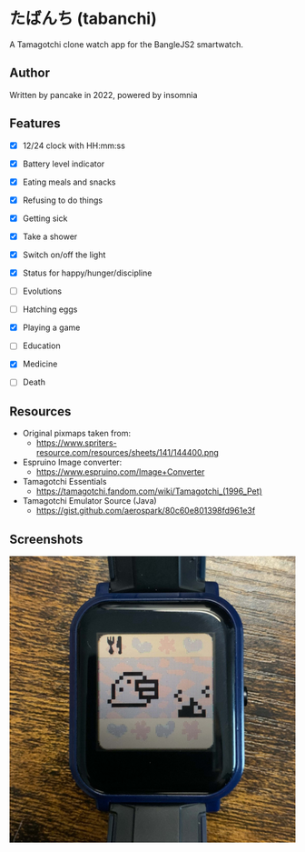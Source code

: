たばんち (tabanchi)
===================

A Tamagotchi clone watch app for the BangleJS2 smartwatch.

Author
------

Written by pancake in 2022, powered by insomnia

Features
--------

* [x] 12/24 clock with HH:mm:ss
* [x] Battery level indicator
* [x] Eating meals and snacks
* [x] Refusing to do things
* [x] Getting sick
* [x] Take a shower
* [x] Switch on/off the light
* [x] Status for happy/hunger/discipline
* [ ] Evolutions
* [ ] Hatching eggs
* [x] Playing a game
* [ ] Education
* [x] Medicine
* [ ] Death


Resources
---------

* Original pixmaps taken from:
  - https://www.spriters-resource.com/resources/sheets/141/144400.png
* Espruino Image converter:
  - https://www.espruino.com/Image+Converter
* Tamagotchi Essentials
  - https://tamagotchi.fandom.com/wiki/Tamagotchi_(1996_Pet)
* Tamagotchi Emulator Source (Java)
  - https://gist.github.com/aerospark/80c60e801398fd961e3f

Screenshots
-----------
![tama on bangle](screenshot.jpg)

